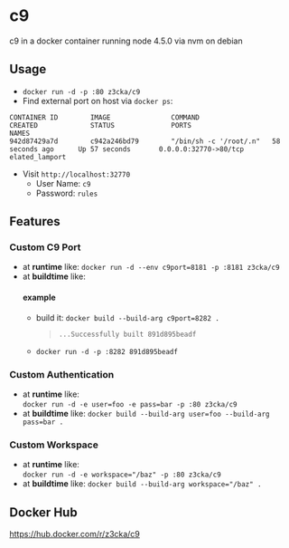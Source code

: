 # c9
c9 in a docker container running node 4.5.0 via nvm on debian

## Usage
* `docker run -d -p :80 z3cka/c9`  
* Find external port on host via `docker ps`:   
```
CONTAINER ID        IMAGE               COMMAND                  CREATED             STATUS              PORTS                                            NAMES
942d87429a7d        c942a246bd79        "/bin/sh -c '/root/.n"   58 seconds ago      Up 57 seconds       0.0.0.0:32770->80/tcp                             elated_lamport
```
* Visit `http://localhost:32770`
    - User Name: `c9`
    - Password: `rules`

## Features
### Custom C9 Port
* at **runtime** like:
  `docker run -d --env c9port=8181 -p :8181 z3cka/c9`
* at **buildtime** like:
  #### example
  * build it: `docker build --build-arg c9port=8282 .`  
    > `...Successfully built 891d895beadf`
  * `docker run -d -p :8282 891d895beadf`

### Custom Authentication
* at **runtime** like:  
  `docker run -d -e user=foo -e pass=bar -p :80 z3cka/c9`
* at **buildtime** like:
  `docker build --build-arg user=foo --build-arg pass=bar .`

### Custom Workspace
* at **runtime** like:  
  `docker run -d -e workspace="/baz" -p :80 z3cka/c9`
* at **buildtime** like:
  `docker build --build-arg workspace="/baz" .`


## Docker Hub
https://hub.docker.com/r/z3cka/c9
